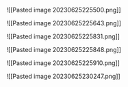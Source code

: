 ![[Pasted image 20230625225500.png]]

![[Pasted image 20230625225643.png]]

![[Pasted image 20230625225831.png]]

![[Pasted image 20230625225848.png]]

![[Pasted image 20230625225910.png]]

![[Pasted image 20230625230247.png]]